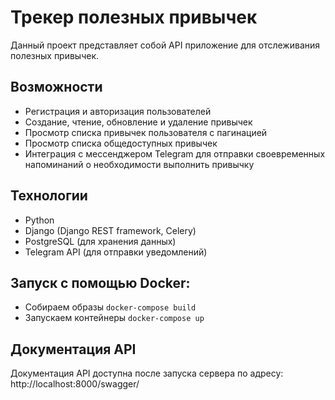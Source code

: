 # Трекер полезных привычек

Данный проект представляет собой API приложение для отслеживания полезных привычек. 

## Возможности

- Регистрация и авторизация пользователей
- Создание, чтение, обновление и удаление привычек
- Просмотр списка привычек пользователя с пагинацией
- Просмотр списка общедоступных привычек
- Интеграция с мессенджером Telegram для отправки своевременных напоминаний
о необходимости выполнить привычку

## Технологии

- Python
- Django (Django REST framework, Celery)
- PostgreSQL (для хранения данных)
- Telegram API (для отправки уведомлений)

## Запуск с помощью Docker:

- Собираем образы ```docker-compose build``` 
- Запускаем контейнеры ```docker-compose up```


## Документация API

Документация API доступна после запуска сервера по адресу: http://localhost:8000/swagger/

